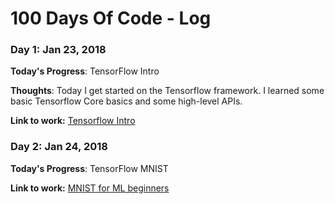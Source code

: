 # 100 Days Of Code - Log

### Day 1: Jan 23, 2018 

**Today's Progress**: TensorFlow Intro

**Thoughts**: Today I get started on the Tensorflow framework. I learned some basic Tensorflow Core basics and some high-level APIs. 

**Link to work:** [Tensorflow Intro](https://www.tensorflow.org/get_started/get_started)

### Day 2: Jan 24, 2018

**Today's Progress**: TensorFlow MNIST

**Link to work:** [MNIST for ML beginners](https://www.tensorflow.org/get_started/mnist/beginners)
